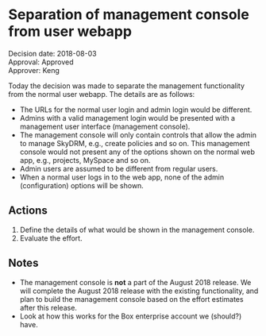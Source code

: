 # Separation of management console from user webapp

Decision date: 2018-08-03    
Approval: Approved   
Approver: Keng  
  
Today the decision was made to separate the management functionality from the normal user webapp. The details are as follows:  

* The URLs for the normal user login and admin login would be different.  
* Admins with a valid management login would be presented with a management user interface (management console).  
* The management console will only contain controls that allow the admin to manage SkyDRM, e.g., create policies and so on. This management console would not present any of the options shown on the normal web app, e.g., projects, MySpace and so on. 
* Admin users are assumed to be different from regular users.  
* When a normal user logs in to the web app, none of the admin (configuration) options will be shown.
  
## Actions  
  
1. Define the details of what would be shown in the management console. 
2. Evaluate the effort.  
  
## Notes  
  
* The management console is __not__ a part of the August 2018 release. We will complete the August 2018 release with the existing functionality, and plan to build the management console based on the effort estimates after this release.
* Look at how this works for the Box enterprise account we (should?) have.